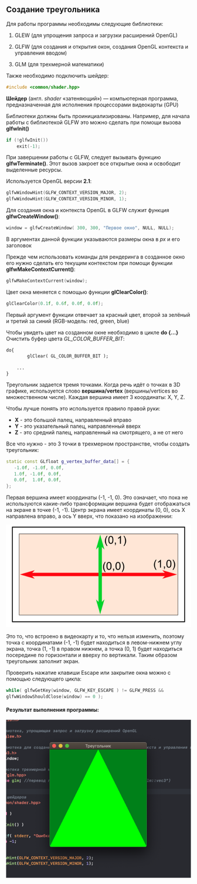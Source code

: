 ## Создание треугольника

Для работы программы необходимы следующие библиотеки:

1. GLEW (для упрощения запроса и загрузки расширений OpenGL)

2. GLFW (для создания и открытия окон, создания OpenGL контекста и управления вводом)

3. GLM (для трехмерной математики)

   

Также необходимо подключить шейдер:
```c++
#include <common/shader.hpp>
```

**Шейдер** (англ. *shader* «затеняющий») — компьютерная программа, предназначенная для исполнения процессорами видеокарты (GPU)

Библиотеки должны быть проинициализированы. Например, для начала работы с библиотекой GLFW это можно сделать при помощи вызова **glfwInit()** 

```c++
if (!glfwInit())
    exit(-1);
```

При завершении работы с GLFW, следует вызывать функцию **glfwTerminate()**. Этот вызов закроет все открытые окна и освободит выделенные ресурсы.

Используется OpenGL версии **2.1**:

```c++
glfwWindowHint(GLFW_CONTEXT_VERSION_MAJOR, 2);
glfwWindowHint(GLFW_CONTEXT_VERSION_MINOR, 1);
```

Для создания окна и контекста OpenGL в GLFW служит функция **glfwCreateWindow()**:

```c++
window = glfwCreateWindow( 300, 300, "Первое окно", NULL, NULL);
```

В аргументах данной функции указываются размеры окна в *px* и его заголовок 

Прежде чем использовать команды для рендеринга в созданное 
окно его нужно сделать его текущим контекстом при помощи функции **glfwMakeContextCurrent()**:

```c++
glfwMakeContextCurrent(window);
```

Цвет окна меняется с помощью функции **glClearColor()**:

```c++
glClearColor(0.1f, 0.6f, 0.0f, 0.0f);
```

Первый аргумент функции отвечает за красный цвет, второй за зелёный и третий за синий (RGB-модель: red, green, blue) 

Чтобы увидеть цвет на созданном окне необходимо в цикле **do {...}** Очистить буфер цвета *GL_COLOR_BUFFER_BIT*:
```с++
do{
		glClear( GL_COLOR_BUFFER_BIT );

	...
}
```

Треугольник задается тремя точками. Когда речь идёт о точках в 3D 
графике, используется слово **вершина/vertex** (вершины/vertices во 
множественном числе). Каждая вершина имеет 3 координаты: X, Y, Z. 

Чтобы лучше понять это используется правило правой руки:

- **X** - это большой палец, направленный вправо
- **Y** - это указательный палец, направленный вверх
- **Z** - это средний палец, направленный на смотрящего, а не от него

Все что нужно - это 3 точки в трехмерном пространстве, чтобы создать треугольник:

```c++
static const GLfloat g_vertex_buffer_data[] = {
   -1.0f, -1.0f, 0.0f,
   1.0f, -1.0f, 0.0f,
   0.0f,  1.0f, 0.0f,
};
```

Первая вершина имеет координаты (-1, -1, 0). Это означает, что пока 
не используются какие-либо трансформации вершина будет отображаться на экране в точке (-1, -1). Центр экрана имеет координаты (0, 0), ось X 
направлена вправо, а ось Y вверх, что показано на изображении:

![](https://github.com/Yalkinzsun/OpenGL/blob/master/%D0%97%D0%B0%D0%B4%D0%B0%D0%BD%D0%B8%D1%8F/2.%20%D0%A2%D1%80%D0%B5%D1%83%D0%B3%D0%BE%D0%BB%D1%8C%D0%BD%D0%B8%D0%BA/2_addition.png)

Это то, что встроено в видеокарту и то, что нельзя изменить,
поэтому точка с координатами (-1, -1) будет находиться в левом-нижнем 
углу экрана, точка (1, -1) в правом нижнем, а точка (0, 1) будет 
находиться посередине по горизонтали и вверху по вертикали. Таким 
образом треугольник заполнит экран.

Проверить нажатие клавиши Escape или закрытие окна можно с помощью следующего цикла: 

```c++
while( glfwGetKey(window, GLFW_KEY_ESCAPE ) != GLFW_PRESS &&
glfwWindowShouldClose(window) == 0 );
```



#### Результат выполнения программы:

![](https://github.com/Yalkinzsun/OpenGL/blob/master/screenshots/2.png)


